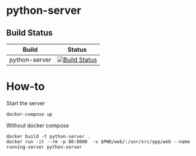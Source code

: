 # python-server
## Build Status

| Build                                     | Status               
| ----------------------------------------- | -------------------
| python-server                                     | [![Build Status](https://dev.azure.com/samliniger/python-server/_apis/build/status/samliniger.python-server?branchName=master)](https://dev.azure.com/samliniger/python-server/_build/latest?definitionId=1&branchName=master)

# How-to
Start the server

```console
docker-compose up
```
Without docker compose

```console
docker build -t python-server .
docker run -it --rm -p 80:8000  -v $PWD/web/:/usr/src/app/web --name running-server python-server
```